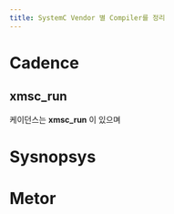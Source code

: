```yaml
---
title: SystemC Vendor 별 Compiler를 정리  
---
```


# Cadence 
## xmsc_run
케이던스는 **xmsc_run** 이 있으며 


# Sysnopsys 

# Metor
